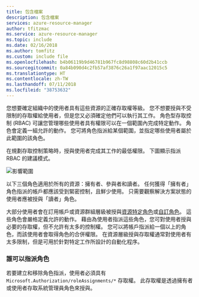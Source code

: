 ```yaml
---
title: 包含檔案
description: 包含檔案
services: azure-resource-manager
author: tfitzmac
ms.service: azure-resource-manager
ms.topic: include
ms.date: 02/16/2018
ms.author: tomfitz
ms.custom: include file
ms.openlocfilehash: b4b06119b9d46781b967fc8d98808c60d2b41ccb
ms.sourcegitcommit: 0a84b090d4c2fb57af3876c26a1f97aac12015c5
ms.translationtype: HT
ms.contentlocale: zh-TW
ms.lasthandoff: 07/11/2018
ms.locfileid: "38753632"
---
```

您想要確定組織中的使用者具有這些資源的正確存取權等級。 您不想要授與不受限制的存取權給使用者，但是您又必須確定他們可以執行其工作。 角色型存取控制 (RBAC) 可讓您管理哪些使用者具有權限可以在一個範圍內完成特定動作。 角色會定義一組允許的動作。 您可將角色指派給某個範圍，並指定哪些使用者屬於此範圍的該角色。

在規劃存取控制策略時，授與使用者完成其工作的最低權限。 下圖顯示指派 RBAC 的建議模式。

![影響範圍](./media/resource-manager-governance-rbac/role-examples.png)

以下三個角色適用於所有的資源：擁有者、參與者和讀者。 任何獲得「擁有者」角色指派的帳戶都應該受到緊密控制，且鮮少使用。 只需要觀察解決方案狀態的使用者應被授與「讀者」角色。

大部分使用者會在訂用帳戶或資源群組層級被授與[資源特定角色](../articles/role-based-access-control/built-in-roles.md)或[自訂角色](../articles/role-based-access-control/custom-roles.md)。 這些角色會嚴格定義允許的動作。 藉由為使用者指派這些角色，您可對使用者授與必要的存取權，但不允許有太多的控制權。 您可以將帳戶指派給一個以上的角色，而該使用者會取得角色的合併權限。 在資源層級授與存取權通常對使用者有太多限制，但是可用於針對特定工作所設計的自動化程序。

### <a name="who-can-assign-roles"></a>誰可以指派角色

若要建立和移除角色指派，使用者必須具有 `Microsoft.Authorization/roleAssignments/*` 存取權。 此存取權是透過擁有者或使用者存取系統管理員角色來授與。